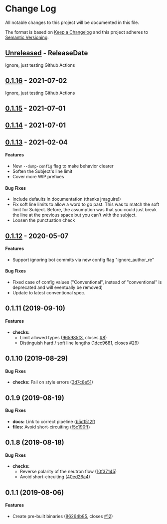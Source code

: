 # Change Log
All notable changes to this project will be documented in this file.

The format is based on [Keep a Changelog](http://keepachangelog.com/)
and this project adheres to [Semantic Versioning](http://semver.org/).

<!-- next-header -->
## [Unreleased] - ReleaseDate

Ignore, just testing Github Actions

## [0.1.16] - 2021-07-02

Ignore, just testing Github Actions

## [0.1.15] - 2021-07-01

## [0.1.14] - 2021-07-01

## [0.1.13] - 2021-02-04

#### Features

* New `--dump-config` flag to make behavior clearer
* Soften the Subject's line limit
* Cover more WIP prefixes

#### Bug Fixes

* Include defaults in documentation (thanks jmaguire!)
* Fix soft line limits to allow a word to go past.  This was to match the soft
  limit for Subject.  Before, the assumption was that you could just break the
  line at the previous space but you can't with the subject.
* Loosen the punctuation check

## [0.1.12] - 2020-05-07

#### Features

* Support ignoring bot commits via new config flag "ignore_author_re"

#### Bug Fixes

* Fixed case of config values ("Conventional", instead of "conventional" is deprecated and will eventually be removed)
* Update to latest conventional spec.


## 0.1.11 (2019-09-10)

#### Features

* **checks:**
  *  Limit allowed types ([965985f3](https://github.com/crate-ci/committed/commit/965985f3dcd616a36f65e981ee3973b6ca1524fc), closes [#8](https://github.com/crate-ci/committed/issues/8))
  *  Distinguish hard / soft line lengths ([1dcc9681](https://github.com/crate-ci/committed/commit/1dcc96813e0301928431cc164c464262117464bb), closes [#29](https://github.com/crate-ci/committed/issues/29))


## 0.1.10 (2019-08-29)

#### Bug Fixes

* **checks:**  Fail on style errors ([3d7c8e51](https://github.com/crate-ci/committed/commit/3d7c8e5119e16f9af71f9b643b131d1f644398a4))


## 0.1.9 (2019-08-19)

#### Bug Fixes

* **docs:**  Link to correct pipeline ([b5c1512f](https://github.com/crate-ci/committed/commit/b5c1512f0739c980559eb2eceed06c8b511ab99a))
* **files:**  Avoid short-circuiting ([f5c190ff](https://github.com/crate-ci/committed/commit/f5c190ff0fdd7adddc882f4b04a41cb6334cc26f))


## 0.1.8 (2019-08-18)

#### Bug Fixes

* **checks:**
  *  Reverse polarity of the neutron flow ([10f37145](https://github.com/crate-ci/committed/commit/10f3714578da516829d0f5663b8af71dfcbe1caa))
  *  Avoid short-circuiting ([40ed26a4](https://github.com/crate-ci/committed/commit/40ed26a453893e1b4555f2dceb7f56fcdb774762))


## 0.1.1 (2019-08-06)

#### Features

*   Create pre-built binaries ([86264b85](https://github.com/crate-ci/committed/commit/86264b8557fea00435aa92f1345f61dcf923650b), closes [#12](https://github.com/crate-ci/committed/issues/12))


<!-- next-url -->
[Unreleased]: https://github.com/assert-rs/predicates-rs/compare/v0.1.16...HEAD
[0.1.16]: https://github.com/assert-rs/predicates-rs/compare/v0.1.15...v0.1.16
[0.1.15]: https://github.com/assert-rs/predicates-rs/compare/v0.1.14...v0.1.15
[0.1.14]: https://github.com/assert-rs/predicates-rs/compare/v0.1.13...v0.1.14
[0.1.13]: https://github.com/assert-rs/predicates-rs/compare/v0.1.12...v0.1.13
[0.1.12]: https://github.com/assert-rs/predicates-rs/compare/v0.1.11...v0.1.12
